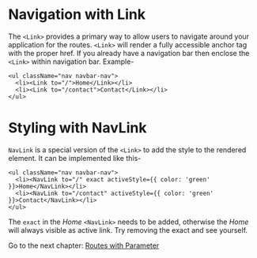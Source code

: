 # Navigation with Link
The `<Link>` provides a primary way to allow users to navigate around your application for the routes. `<Link>` will render a fully accessible anchor tag with the proper href. If you already have a navigation bar then enclose the `<Link>` within navigation bar. Example-
```
<ul className="nav navbar-nav">
  <li><Link to="/">Home</Link></li>
  <li><Link to="/contact">Contact</Link></li>
</ul>
```

# Styling with NavLink
`NavLink` is a special version of the `<Link>` to add the style to the rendered element. It can be implemented like this-
```
<ul className="nav navbar-nav">
  <li><NavLink to="/" exact activeStyle={{ color: 'green' }}>Home</NavLink></li>
  <li><NavLink to="/contact" activeStyle={{ color: 'green' }}>Contact</NavLink></li>
</ul>
```
The `exact` in the *Home* `<NavLink>` needs to be added, otherwise the *Home* will always visible as active link. Try removing the exact and see yourself.

Go to the next chapter: [Routes with Parameter](/projects/IBD/repos/react_router_tutorials/browse/chapters/06_routing_with_parameter)